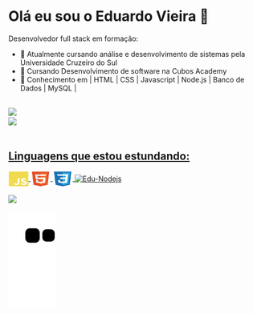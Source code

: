 # Olá eu sou o Eduardo Vieira 👋

<!--
**EduardoVieiraDev/EduardoVieiraDev** is a ✨ _special_ ✨ repository because its `README.md` (this file) appears on your GitHub profile.
-->
Desenvolvedor full stack em formação:

- 🔭 Atualmente cursando análise e desenvolvimento de sistemas pela Universidade Cruzeiro do Sul
- 🔭 Cursando Desenvolvimento de software na Cubos Academy
- 🌱 Conhecimento em | HTML | CSS | Javascript | Node.js | Banco de Dados | MySQL |


</br>
<div>
  <a href="https://github.com/EduardoVieirat/">
  <img height="180em" src="https://github-readme-stats.vercel.app/api?username=eduardovieirat&show_icons=true&theme=dark&include_all_commits=true&count_private=true"/>
    </br>
    <img height="150em" src="https://github-readme-stats.vercel.app/api/top-langs/?username=eduardovieirat&layout=compact&langs_count=7&theme=dark"/>
</div>

</br>

<div style="display: inline_block">
  <h2>Linguagens que estou estundando:</h2>
  <img align="center" alt="Edu-Js" height="30" width="40" src="https://raw.githubusercontent.com/devicons/devicon/master/icons/javascript/javascript-plain.svg">
  <img align="center" alt="Edu-HTML" height="30" width="40" src="https://raw.githubusercontent.com/devicons/devicon/master/icons/html5/html5-original.svg">
  <img align="center" alt="Edu-CSS" height="30" width="40" src="https://raw.githubusercontent.com/devicons/devicon/master/icons/css3/css3-original.svg">
  <img align="center" alt="Edu-Nodejs" height="30" width="40" src="https://cdn.jsdelivr.net/gh/devicons/devicon/icons/nodejs/nodejs-original.svg">

</div>
  </br>
  
<div> 
<!--   <a href = ""><img src="https://img.shields.io/badge/Gmail-D14836?style=for-the-badge&logo=gmail&logoColor=white"></a> -->
  <a href="https://www.linkedin.com/in/eduardo-vieira-tourino-571941204/" target="_blank"><img src="https://img.shields.io/badge/-LinkedIn-%230077B5?style=for-the-badge&logo=linkedin&logoColor=white" target="_blank"></a> 

</div>

![Snake animation](https://github.com/EduardoVieirat/EduardoVieirat/blob/output/github-contribution-grid-snake.svg)


<!--

- 👯 I’m looking to collaborate on ...
- 🤔 I’m looking for help with ...
- 💬 Ask me about ...
- 📫 How to reach me: ...
- 😄 Pronouns: ...
- ⚡ Fun fact: ...

-->

